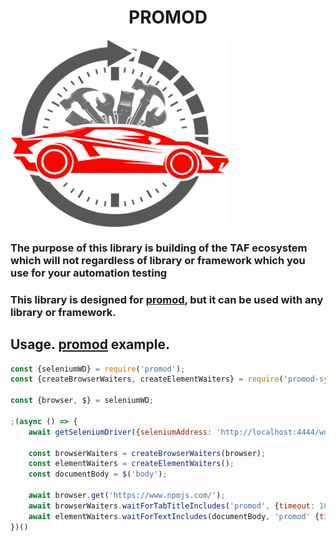 <p align="center">
	<h1 align="center"> PROMOD </h1>
	<img align="center" style="width:350px;height:300px;" src="./docs/promod-system.png"/>
</p>

### The purpose of this library is building of the TAF ecosystem which will not  regardless of library or framework which you use for your automation testing

### This library is designed for [promod](https://www.npmjs.com/package/promod), but it can be used with any library or framework.


## Usage. [promod](https://www.npmjs.com/package/promod) example.

```js
const {seleniumWD} = require('promod');
const {createBrowserWaiters, createElementWaiters} = require('promod-system');

const {browser, $} = seleniumWD;

;(async () => {
	await getSeleniumDriver({seleniumAddress: 'http://localhost:4444/wd/hub'}, browser);

	const browserWaiters = createBrowserWaiters(browser);
	const elementWaiters = createElementWaiters();
	const documentBody = $('body');

	await browser.get('https://www.npmjs.com/');
	await browserWaiters.waitForTabTitleIncludes('promod', {timeout: 10_000});
	await elementWaiters.waitForTextIncludes(documentBody, 'promod' {timeout: 10_000});
})()
```